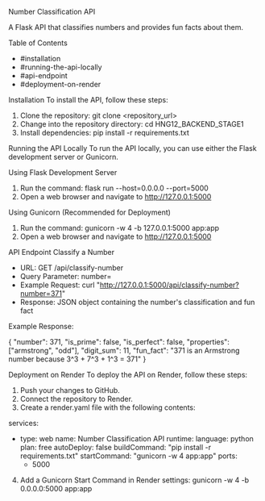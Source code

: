 Number Classification API

A Flask API that classifies numbers and provides fun facts about them.

Table of Contents
- #installation
- #running-the-api-locally
- #api-endpoint
- #deployment-on-render

Installation
To install the API, follow these steps:

1. Clone the repository: git clone <repository_url>
2. Change into the repository directory: cd HNG12_BACKEND_STAGE1
3. Install dependencies: pip install -r requirements.txt

Running the API Locally
To run the API locally, you can use either the Flask development server or Gunicorn.

Using Flask Development Server
1. Run the command: flask run --host=0.0.0.0 --port=5000
2. Open a web browser and navigate to http://127.0.0.1:5000

Using Gunicorn (Recommended for Deployment)
1. Run the command: gunicorn -w 4 -b 127.0.0.1:5000 app:app
2. Open a web browser and navigate to http://127.0.0.1:5000

API Endpoint
Classify a Number
- URL: GET /api/classify-number
- Query Parameter: number=<integer>
- Example Request: curl "http://127.0.0.1:5000/api/classify-number?number=371"
- Response: JSON object containing the number's classification and fun fact

Example Response:

{
  "number": 371,
  "is_prime": false,
  "is_perfect": false,
  "properties": ["armstrong", "odd"],
  "digit_sum": 11,
  "fun_fact": "371 is an Armstrong number because 3^3 + 7^3 + 1^3 = 371"
}


Deployment on Render
To deploy the API on Render, follow these steps:

1. Push your changes to GitHub.
2. Connect the repository to Render.
3. Create a render.yaml file with the following contents:

services:
  - type: web
    name: Number Classification API
    runtime:
      language: python
    plan: free
    autoDeploy: false
    buildCommand: "pip install -r requirements.txt"
    startCommand: "gunicorn -w 4 app:app"
    ports:
      - 5000

4. Add a Gunicorn Start Command in Render settings: gunicorn -w 4 -b 0.0.0.0:5000 app:app